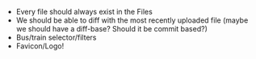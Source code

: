 - Every file should always exist in the Files
- We should be able to diff with the most recently uploaded file (maybe we should have a diff-base? Should it be commit based?)
- Bus/train selector/filters
- Favicon/Logo!
